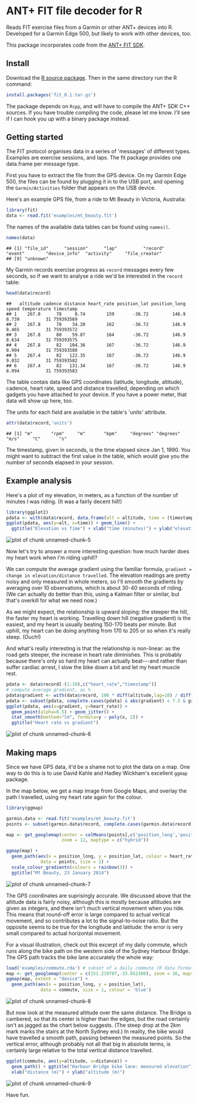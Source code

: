 ANT+ FIT file decoder for R
===========================



Reads FIT exercise files from a Garmin or other ANT+ devices into R. Developed for a Garmin Edge 500, but likely to work with other devices, too.

This package incorporates code from the [ANT+ FIT SDK](http://www.thisisant.com/resources/fit).

Install
-------

Download the [R source package](https://github.com/kuperov/fit/releases/download/v0.1/fit_0.1.tar.gz). Then in the same directory run the R command:
```R
install.packages('fit_0.1.tar.gz')
```
The package depends on `Rcpp`, and will have to compile the ANT+ SDK C++ sources. If you have trouble compiling the code, please let me know. I'll see if I can hook you up with a binary package instead.

Getting started
---------------

The FIT protocol organises data in a series of 'messages' of different types.
Examples are exercise sessions, and laps. The fit package provides one data.frame
per message type.

First you have to extract the file from the GPS device. On my Garmin Edge 500, the files can be found by plugging it in to the USB port, and opening the `Garmin/Activities` folder that appears on the USB device.

Here's an example GPS file, from a ride to Mt Beauty in Victoria, Australia:

```r
library(fit)
data <- read.fit('examples/mt_beauty.fit')
```
The names of the available data tables can be found using `names()`. 

```r
names(data)
```

```
## [1] "file_id"      "session"      "lap"          "record"       "event"        "device_info"  "activity"     "file_creator"
## [9] "unknown"
```
My Garmin records exercise progress as `record` messages every few seconds, so if we want to analyse a ride we'd be interested in the `record` table:

```r
head(data$record)
```

```
##   altitude cadence distance heart_rate position_lat position_long speed temperature timestamp
## 1    267.8      78     8.74        159       -36.72         146.9 8.739          31 759393569
## 2    267.8      78    34.20        162       -36.72         146.9 8.465          31 759393572
## 3    267.8      80    59.87        164       -36.72         146.9 8.634          31 759393575
## 4    267.8      82   104.36        167       -36.72         146.9 8.994          31 759393580
## 5    267.4      82   122.35        167       -36.72         146.9 9.032          31 759393582
## 6    267.4      82   131.34        167       -36.72         146.9 8.994          31 759393583
```

The table contais data like GPS coordinates (latitude, longitude, altitude), cadence, heart rate, speed 
and distance travelled, depending on which gadgets you have attached to your device. If you have a power
meter, that data will show up here, too. 

The units for each field are available in the table's 'units' attribute. 

```r
attr(data$record,'units')
```

```
## [1] "m"       "rpm"     "m"       "bpm"     "degrees" "degrees" "m/s"     "C"       "s"
```

The timestamp, given in seconds, is the time elapsed since Jan 1, 1990. You might want to subtract the first value in the table, which would give you the number of seconds elapsed in your session.

Example analysis
----------------
Here's a plot of my elevation, in meters, as a function of the number of minutes I was riding. (It was a fairly decent hill!)

```r
library(ggplot2)
pdata <- with(data$record, data.frame(alt = altitude, time = (timestamp-timestamp[1])/60))
ggplot(pdata, aes(y=alt, x=time)) + geom_line() +
  ggtitle("Elevation vs Time") + xlab("time (minutes)") + ylab("elevation (m)")
```

![plot of chunk unnamed-chunk-5](figure/unnamed-chunk-5.png) 

Now let's try to answer a more interesting question: how much harder does my heart work when I'm riding uphill?

We can compute the average gradient using the familiar formula, `gradient = change in elevation/distance travelled`. 
The elevation readings are pretty noisy and only measured in whole meters, so I'll smooth the gradients by averaging over 10 observations, which is about 30-40 seconds of riding. (We can actually do better than this, using a Kalman filter or similar, but that's overkill for what we need now.)

As we might expect, the relationship is upward sloping: the steeper the hill, the faster my heart is working. Travelling down hill (negative gradient) is the easiest, and my heart is usually beating 150-170 beats per minute. But uphill, my heart can be doing anything from 170 to 205 or so when it's really steep. (Ouch!) 

And what's really interesting is that the relationship is non-linear: as the road gets steeper, the increase in heart rate diminishes. This is probably because there's only so hard my heart can actually beat---and rather than suffer cardiac arrest, I slow the bike down a bit and let my heart muscle rest.

```r
pdata <- data$record[-(1:10),c("heart_rate","timestamp")]
# compute average gradient, as %
pdata$gradient <- with(data$record, 100 * diff(altitude,lag=10) / diff(distance,lag=10))
pdata <- subset(pdata, complete.cases(pdata) & abs(gradient) < 7.5 & gradient != 0) # drop outliers
ggplot(pdata, aes(x=gradient, y=heart_rate)) + 
  geom_point(alpha=0.5) + geom_jitter() +
  stat_smooth(method="lm", formula=y ~ poly(x, 2)) +
  ggtitle("Heart rate vs gradient")
```

![plot of chunk unnamed-chunk-6](figure/unnamed-chunk-6.png) 

Making maps
-----------
Since we have GPS data, it'd be a shame not to plot the data on a map. One way to do this is to use David Kahle and Hadley Wickham's excellent `ggmap` package.

In the map below, we get a map image from Google Maps, and overlay the path I travelled, using my heart rate again for the colour.

```r
library(ggmap)

garmin.data <- read.fit('examples/mt_beauty.fit')
points <- subset(garmin.data$record, complete.cases(garmin.data$record))

map <- get_googlemap(center = colMeans(points[,c('position_long','position_lat')]),
                     zoom = 12, maptype = c("hybrid"))

ggmap(map) +
  geom_path(aes(x = position_long, y = position_lat, colour = heart_rate),
             data = points, size = 2) +
  scale_colour_gradientn(colours = rainbow(3)) +
  ggtitle("Mt Beauty, 23 January 2014")
```

![plot of chunk unnamed-chunk-7](figure/unnamed-chunk-7.png) 

The GPS coordinates are suprisingly accurate. We discussed above that the altitude data is fairly noisy, although this is mostly because altitudes are given as integers, and there isn't much vertical movement when you ride. This means that round-off error is large compared to actual vertical movement, and so contributes a lot to the signal-to-noise ratio. But the opposite seems to be true for the longitude and latitude: the error is very small compared to actual horizontal movement.

For a visual illustration, check out this excerpt of my daily commute, which runs along the bike path on the western side of the Sydney Harbour Bridge. The GPS path tracks the bike lane accurately the whole way:

```r
load('examples/commute.rda') # subset of a daily commute (R data format)
map <- get_googlemap(center = c(151.210787,-33.852306), zoom = 16, maptype = c("satellite")) # Harbour Bridge
ggmap(map, extent = "device") +
  geom_path(aes(x = position_long, y = position_lat),
             data = commute, size = 1, colour = 'blue')
```

![plot of chunk unnamed-chunk-8](figure/unnamed-chunk-8.png) 

But now look at the measured altitude over the same distance. The Bridge is cambered, so that its center is higher than the edges, but the road certainly isn't as jagged as the chart below suggests. (The steep drop at the 2km mark marks the stairs at the North Sydney end.) In reality, the bike would have travelled a smooth path, passing between the measured points. So the vertical error, although probably not all that big in absolute terms, is certainly large relative to the total vertical distance travelled.

```r
ggplot(commute, aes(y=altitude, x=distance)) + 
  geom_path() + ggtitle("Harbour Bridge bike lane: measured elevation") +
  xlab("distance (m)") + ylab("altitude (m)")
```

![plot of chunk unnamed-chunk-9](figure/unnamed-chunk-9.png) 

Have fun.
